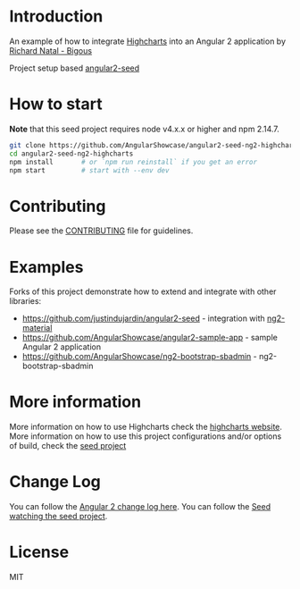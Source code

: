 # Introduction

An example of how to integrate [Highcharts](http://www.highcharts.com/) into an Angular 2 application by [Richard Natal - Bigous](https://github.com/Bigous)

Project setup based [angular2-seed](https://github.com/mgechev/angular2-seed.git)

# How to start

**Note** that this seed project requires node v4.x.x or higher and npm 2.14.7.

```bash
git clone https://github.com/AngularShowcase/angular2-seed-ng2-highcharts.git
cd angular2-seed-ng2-highcharts
npm install       # or `npm run reinstall` if you get an error
npm start         # start with --env dev
```

# Contributing

Please see the [CONTRIBUTING](https://github.com/mgechev/angular2-seed/blob/master/CONTRIBUTING.md) file for guidelines.

# Examples

Forks of this project demonstrate how to extend and integrate with other libraries:

 - https://github.com/justindujardin/angular2-seed - integration with [ng2-material](https://github.com/justindujardin/ng2-material)
 - https://github.com/AngularShowcase/angular2-sample-app - sample Angular 2 application
 - https://github.com/AngularShowcase/ng2-bootstrap-sbadmin - ng2-bootstrap-sbadmin

# More information

More information on how to use Highcharts check the [highcharts website](http://www.highcharts.com).
More information on how to use this project configurations and/or options of build, check the [seed project](https://github.com/mgechev/angular2-seed)

# Change Log

You can follow the [Angular 2 change log here](https://github.com/angular/angular/blob/master/CHANGELOG.md).
You can follow the [Seed watching the seed project](https://github.com/mgechev/angular2-seed).

# License

MIT
